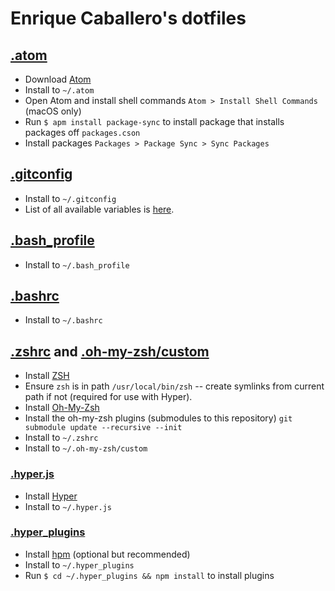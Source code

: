 # Enrique Caballero's dotfiles

## [.atom](./.atom)

* Download [Atom](https://atom.io)
* Install to `~/.atom`
* Open Atom and install shell commands `Atom > Install Shell Commands` (macOS only)
* Run `$ apm install package-sync` to install package that installs packages off `packages.cson`
* Install packages `Packages > Package Sync > Sync Packages`

## [.gitconfig](./.gitconfig)

  * Install to `~/.gitconfig`
  * List of all available variables is [here](http://git-scm.com/docs/git-config#_variables).

## [.bash_profile](./.bash_profile)

  * Install to `~/.bash_profile`

## [.bashrc](./.bashrc)

  * Install to `~/.bashrc`

## [.zshrc](./.zshrc) and [.oh-my-zsh/custom](./.oh-my-zsh/custom)

  * Install [ZSH](https://github.com/robbyrussell/oh-my-zsh/wiki/Installing-ZSH)
  * Ensure `zsh` is in path `/usr/local/bin/zsh` -- create symlinks from current path if not (required for use with Hyper).
  * Install [Oh-My-Zsh](https://github.com/robbyrussell/oh-my-zsh)
  * Install the oh-my-zsh plugins (submodules to this repository) `git submodule update --recursive --init`
  * Install to `~/.zshrc`
  * Install to `~/.oh-my-zsh/custom`

### [.hyper.js](./.hyper.js)

* Install [Hyper](https://hyper.is)
* Install to `~/.hyper.js`

### [.hyper_plugins](./.hyper_plugins)

  * Install [hpm](https://github.com/zeit/hpm) (optional but recommended)
  * Install to `~/.hyper_plugins`
  * Run `$ cd ~/.hyper_plugins && npm install` to install plugins
